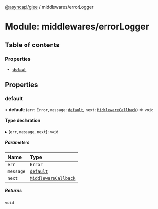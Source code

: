 [@asyncapi/glee](../README.md) / middlewares/errorLogger

# Module: middlewares/errorLogger

## Table of contents

### Properties

- [default](middlewares_errorLogger.md#default)

## Properties

### default

• **default**: (`err`: `Error`, `message`: [`default`](../classes/lib_message.default.md), `next`: [`MiddlewareCallback`](middlewares.md#middlewarecallback)) => `void`

#### Type declaration

▸ (`err`, `message`, `next`): `void`

##### Parameters

| Name | Type |
| :------ | :------ |
| `err` | `Error` |
| `message` | [`default`](../classes/lib_message.default.md) |
| `next` | [`MiddlewareCallback`](middlewares.md#middlewarecallback) |

##### Returns

`void`
